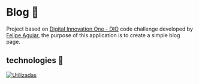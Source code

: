 # Blog 📰

Project based on [Digital Innovation One - DIO](https://web.dio.me/home) code challenge developed by [Felipe Aguiar](https://github.com/felipeAguiarCode/angular-blog/tree/main), the purpose of this application is to create a simple blog page.

## technologies 🚀

[![Utilizadas](https://skillicons.dev/icons?i=angular,ts,html,css&theme=dark)](https://skillicons.dev)
